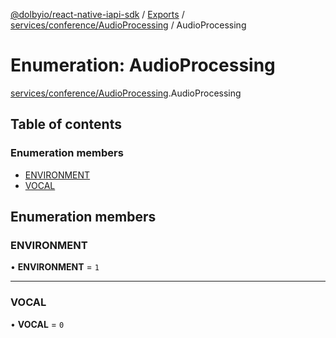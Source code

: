 [@dolbyio/react-native-iapi-sdk](../README.md) / [Exports](../modules.md) / [services/conference/AudioProcessing](../modules/services_conference_AudioProcessing.md) / AudioProcessing

# Enumeration: AudioProcessing

[services/conference/AudioProcessing](../modules/services_conference_AudioProcessing.md).AudioProcessing

## Table of contents

### Enumeration members

- [ENVIRONMENT](services_conference_AudioProcessing.AudioProcessing.md#environment)
- [VOCAL](services_conference_AudioProcessing.AudioProcessing.md#vocal)

## Enumeration members

### ENVIRONMENT

• **ENVIRONMENT** = `1`

___

### VOCAL

• **VOCAL** = `0`
